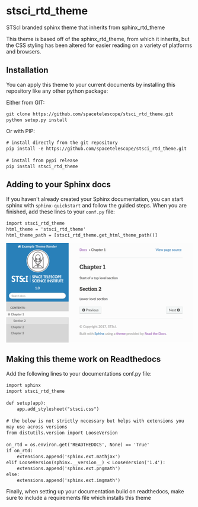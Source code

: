 # stsci_rtd_theme
STScI branded sphinx theme that inherits from sphinx_rtd_theme

This theme is based off of the sphinx_rtd_theme, from which it inherits, but the CSS styling
has been altered for easier reading on a variety of platforms and browsers.

## Installation
You can apply this theme to your current documents by installing this repository like any other python package:

Either from GIT:
```
git clone https://github.com/spacetelescope/stsci_rtd_theme.git
python setup.py install
```
Or with PIP:
```
# install directly from the git repository
pip install -e https://github.com/spacetelescope/stsci_rtd_theme.git

# install from pypi release
pip install stsci_rtd_theme
```
## Adding to your Sphinx docs
If you haven't already created your Sphinx documentation, you can start sphinx with
`sphinx-quickstart` and follow the guided steps. When you are finished,
add these lines to your `conf.py` file:
```
import stsci_rtd_theme
html_theme = 'stsci_rtd_theme'
html_theme_path = [stsci_rtd_theme.get_html_theme_path()]
```
![Example theme render](stsci_rtd_theme_example.png)

## Making this theme work on Readthedocs
Add the following lines to your documentations conf.py file:
```
import sphinx
import stsci_rtd_theme

def setup(app):
    app.add_stylesheet("stsci.css")
    
# the below is not strictly necessary but helps with extensions you may use across versions
from distutils.version import LooseVersion

on_rtd = os.environ.get('READTHEDOCS', None) == 'True'
if on_rtd:
    extensions.append('sphinx.ext.mathjax')
elif LooseVersion(sphinx.__version__) < LooseVersion('1.4'):
    extensions.append('sphinx.ext.pngmath')
else:
    extensions.append('sphinx.ext.imgmath')    
```
Finally, when setting up your documentation build on readthedocs, make sure to include a requirements file which installs this theme
